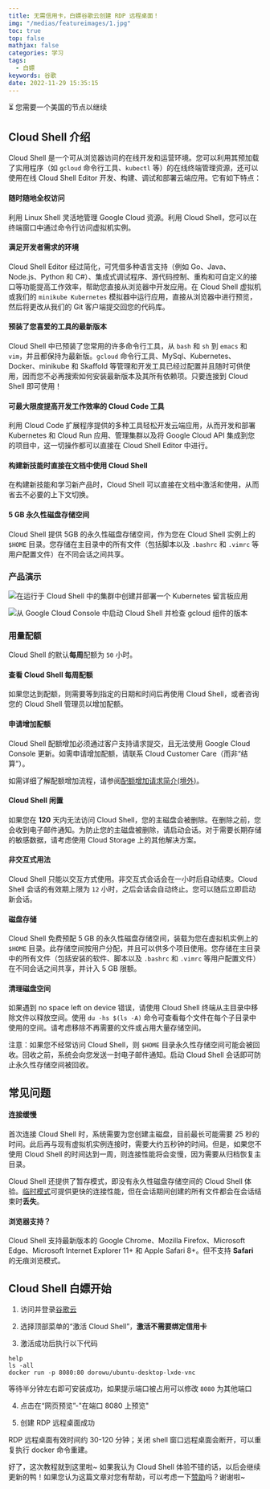 ```yaml
---
title: 无需信用卡，白嫖谷歌云创建 RDP 远程桌面！
img: "/medias/featureimages/1.jpg"
toc: true
top: false
mathjax: false
categories: 学习
tags:
  - 白嫖
keywords: 谷歌
date: 2022-11-29 15:35:15
---
```


⏳ 您需要一个美国的节点以继续
<!-- more -->
## Cloud Shell 介绍

Cloud Shell 是一个可从浏览器访问的在线开发和运营环境。您可以利用其预加载了实用程序（如 `gcloud` 命令行工具、`kubectl` 等）的在线终端管理资源，还可以使用在线 Cloud Shell Editor 开发、构建、调试和部署云端应用。它有如下特点：

#### 随时随地全权访问

利用 Linux Shell 灵活地管理 Google Cloud 资源。利用 Cloud Shell，您可以在终端窗口中通过命令行访问虚拟机实例。

#### 满足开发者需求的环境

Cloud Shell Editor 经过简化，可凭借多种语言支持（例如 Go、Java、Node.js、Python 和 C#）、集成式调试程序、源代码控制、重构和可自定义的接口等功能提高工作效率，帮助您直接从浏览器中开发应用。在 Cloud Shell 虚拟机或我们的 `minikube Kubernetes` 模拟器中运行应用，直接从浏览器中进行预览，然后将更改从我们的 Git 客户端提交回您的代码库。

#### 预装了您喜爱的工具的最新版本

Cloud Shell 中已预装了您常用的许多命令行工具，从 `bash` 和 `sh` 到 `emacs` 和 `vim`，并且都保持为最新版。`gcloud` 命令行工具、MySql、Kubernetes、Docker、minikube 和 Skaffold 等管理和开发工具已经过配置并且随时可供使用，因而您不必再搜索如何安装最新版本及其所有依赖项。只要连接到 Cloud Shell 即可使用！

#### 可最大限度提高开发工作效率的 Cloud Code 工具

利用 Cloud Code 扩展程序提供的多种工具轻松开发云端应用，从而开发和部署 Kubernetes 和 Cloud Run 应用、管理集群以及将 Google Cloud API 集成到您的项目中，这一切操作都可以直接在 Cloud Shell Editor 中进行。

#### 构建新技能时直接在文档中使用 Cloud Shell

在构建新技能和学习新产品时，Cloud Shell 可以直接在文档中激活和使用，从而省去不必要的上下文切换。

#### 5 GB 永久性磁盘存储空间

Cloud Shell 提供 5GB 的永久性磁盘存储空间，作为您在 Cloud Shell 实例上的 `$HOME` 目录。您存储在主目录中的所有文件（包括脚本以及 `.bashrc` 和 `.vimrc` 等用户配置文件）在不同会话之间共享。

### 产品演示

![在运行于 Cloud Shell 中的集群中创建并部署一个 Kubernetes 留言板应用](https://lh3.googleusercontent.com/WhS3gyjmk-B3XGdOYtPsnCN6XWkbJPNk4WiTm6wF2RjjANdXcmKjzsPf6WPnvIYlWP_emz55lMYB=e14-w1502)

![从 Google Cloud Console 中启动 Cloud Shell 并检查 gcloud 组件的版本](https://lh3.googleusercontent.com/bADt-LplQDbOD3LLXc8nB4zC5GUjV0MCieIWXOUd7j7gaHL2uDuPuZt3kYdl_KoclG4OHTQp26k=e14-w1502)

### 用量配额

Cloud Shell 的默认**每周**配额为 `50` 小时。

#### 查看 Cloud Shell 每周配额

如果您达到配额，则需要等到指定的日期和时间后再使用 Cloud Shell，或者咨询您的 Cloud Shell 管理员以增加配额。

#### 申请增加配额

Cloud Shell 配额增加必须通过客户支持请求提交，且无法使用 Google Cloud Console 更新。如需申请增加配额，请联系 Cloud Customer Care（而非“结算”）。

如需详细了解配额增加流程，请参阅[配额增加请求简介(境外)](https://cloud.google.com/docs/quota#about_increase_requests)。

#### Cloud Shell 闲置

如果您在 **120** 天内无法访问 Cloud Shell，您的主磁盘会被删除。在删除之前，您会收到电子邮件通知。为防止您的主磁盘被删除，请启动会话。对于需要长期存储的敏感数据，请考虑使用 Cloud Storage 上的其他解决方案。

#### 非交互式用法

Cloud Shell 只能以交互方式使用。非交互式会话会在一小时后自动结束。Cloud Shell 会话的有效期上限为 `12` 小时，之后会话会自动终止。您可以随后立即启动新会话。

#### 磁盘存储

Cloud Shell 免费预配 5 GB 的永久性磁盘存储空间，装载为您在虚拟机实例上的 `$HOME` 目录。此存储空间按用户分配，并且可以供多个项目使用。您存储在主目录中的所有文件（包括安装的软件、脚本以及 `.bashrc` 和 `.vimrc` 等用户配置文件）在不同会话之间共享，并计入 5 GB 限额。

#### 清理磁盘空间

如果遇到 no space left on device 错误，请使用 Cloud Shell 终端从主目录中移除文件以释放空间。使用 `du -hs $(ls -A)` 命令可查看每个文件在每个子目录中使用的空间。请考虑移除不再需要的文件或占用大量存储空间。

注意：如果您不经常访问 Cloud Shell，则 `$HOME` 目录永久性存储空间可能会被回收。回收之前，系统会向您发送一封电子邮件通知。启动 Cloud Shell 会话即可防止永久性存储空间被回收。

## 常见问题

#### 连接缓慢

首次连接 Cloud Shell 时，系统需要为您创建主磁盘，目前最长可能需要 25 秒的时间。此后再与现有虚拟机实例连接时，需要大约五秒钟的时间。但是，如果您不使用 Cloud Shell 的时间达到一周，则连接性能将会变慢，因为需要从归档恢复主目录。

Cloud Shell 还提供了暂存模式，即没有永久性磁盘存储空间的 Cloud Shell 体验。[临时模式](https://cloud.google.com/shell/docs/using-cloud-shell#choosing_ephemeral_mode)可提供更快的连接性能，但在会话期间创建的所有文件都会在会话结束时**丢失**。

#### 浏览器支持？

Cloud Shell 支持最新版本的 Google Chrome、Mozilla Firefox、Microsoft Edge、Microsoft Internet Explorer 11+ 和 Apple Safari 8+。但不支持 **Safari** 的无痕浏览模式。

## Cloud Shell 白嫖开始

1. 访问并登录[谷歌云](https://cloud.google.com/)

2. 选择顶部菜单的“激活 Cloud Shell”，**激活不需要绑定信用卡**

3. 激活成功后执行以下代码

```
help
ls -all
docker run -p 8080:80 dorowu/ubuntu-desktop-lxde-vnc
```

等待半分钟左右即可安装成功，如果提示端口被占用可以修改 `8080` 为其他端口

4. 点击在“网页预览”-"在端口 8080 上预览"

5. 创建 RDP 远程桌面成功

RDP 远程桌面有效时间约 30-120 分钟；关闭 shell 窗口远程桌面会断开，可以重复执行 docker 命令重建。

好了，这次教程就到这里啦~ 如果我认为 Cloud Shell 体验不错的话，以后会继续更新的鸭！如果您认为这篇文章对您有帮助，可以考虑一下[赞助](https://afdian.net/order/create?plan_id=5931b3de017b11eca91752540025c377&product_type=0)吗？谢谢啦~
